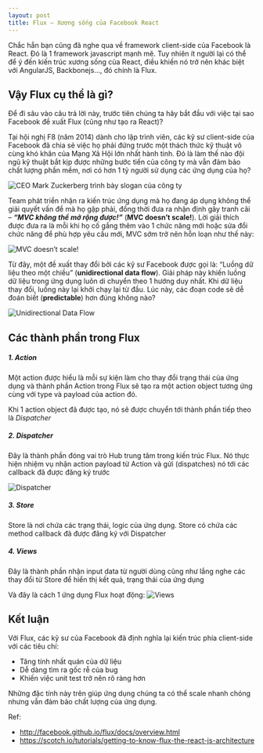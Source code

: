 ```yaml
---
layout: post
title: Flux – Xương sống của Facebook React
---
```

Chắc hẳn bạn cũng đã nghe qua về  framework client-side của Facebook là React. Đó là 1 framework javascript mạnh mẽ. Tuy nhiên ít người lại có thể để ý đến kiến trúc xương sống của React, điều khiến nó trở nên khác biệt với AngularJS, Backbonejs…, đó chính là Flux.

## Vậy Flux cụ thể là gì?

Để đi sâu vào câu trả lời này, trước tiên chúng ta hãy bắt đầu với việc tại sao Facebook đề xuất Flux (cũng như tạo ra React)?

Tại hội nghị F8 (năm 2014) dành cho lập trình viên, các kỹ sư client-side của Facebook đã chia sẻ việc họ phải đứng trước một thách thức kỹ thuật vô cùng khó khăn của Mạng Xã Hội lớn nhất hành tinh. Đó là làm thế nào đội ngũ kỹ thuật bắt kịp được những bước tiến của công ty mà vẫn đảm bảo chất lượng phần mềm, nơi có hơn 1 tỷ người sử dụng các ứng dụng của họ?

![CEO Mark Zuckerberg trình bày slogan của công ty](http://labs.septeni-technology.jp/wp-content/uploads/2015/12/move_fast1.jpg)

Team phát triển nhận ra kiến trúc ứng dụng mà họ đang áp dụng không thể giải quyết vấn đề mà họ gặp phải, đồng thời đưa ra nhận định gây tranh cãi – __*“MVC không thể mở rộng được!”*__ (**MVC doesn’t scale!**). Lời giải thích được đưa ra là mỗi khi họ cố gắng thêm vào 1 chức năng mới hoặc sửa đổi chức năng để phù hợp yêu cầu mới, MVC sớm trở nên hỗn loạn như thế này:

![MVC doesn’t scale!](https://labs.septeni-technology.jp/wp-content/uploads/2015/12/mvc_doesnt_scale.png)

Từ đây, một đề xuất thay đổi bởi các kỹ sư Facebook được gọi là: “Luồng dữ liệu theo một chiều” (**unidirectional data flow**). Giải pháp này khiến luồng dữ liệu trong ứng dụng luôn di chuyển theo 1 hướng duy nhất. Khi dữ liệu thay đổi, luồng này lại khởi chạy lại từ đầu. Lúc này, các đoạn code sẽ dễ đoán biết (**predictable**) hơn đúng không nào?

![Unidirectional Data Flow](http://labs.septeni-technology.jp/wp-content/uploads/2015/12/flux_fl.png)

## Các thành phần trong Flux

##### 1. Action

Một action được hiểu là mỗi sự kiện làm cho thay đổi trạng thái của ứng dụng và thành phần Action trong Flux sẽ tạo ra một action object tương ứng cùng với type và payload của action đó.

Khi 1 action object đã được tạo, nó sẽ được chuyển tới thành phần tiếp theo là _*Dispatcher*_

##### 2. Dispatcher

Đây là thành phần đóng vai trò Hub trung tâm trong kiến trúc Flux. Nó thực hiện nhiệm vụ nhận action payload từ Action và gửi (dispatches) nó tới các callback đã được đăng ký trước

![Dispatcher](https://labs.septeni-technology.jp/wp-content/uploads/2015/12/dispatcher.png)

##### 3. Store

Store là nơi chứa các trạng thái, logic của ứng dụng. Store có chứa các method callback đã được đăng ký với Dispatcher

##### 4. Views

Đây là thành phần nhận input data từ người dùng cũng như lắng nghe các thay đổi từ Store để hiển thị kết quả, trạng thái của ứng dụng

Và đây là cách 1 ứng dụng Flux hoạt động:
![Views](https://labs.septeni-technology.jp/wp-content/uploads/2015/12/flux_all_flow.png)

## Kết luận

Với Flux, các kỹ sư của Facebook đã định nghĩa lại kiến trúc phía client-side với các tiêu chí:
* Tăng tính nhất quán của dữ liệu
* Dễ dàng tìm ra gốc rễ của bug
* Khiến việc unit test trở nên rõ ràng hơn

Những đặc tính này trên giúp ứng dụng chúng ta có thể scale nhanh chóng nhưng vẫn đảm bảo chất lượng của ứng dụng.

Ref:
* http://facebook.github.io/flux/docs/overview.html
* https://scotch.io/tutorials/getting-to-know-flux-the-react-js-architecture